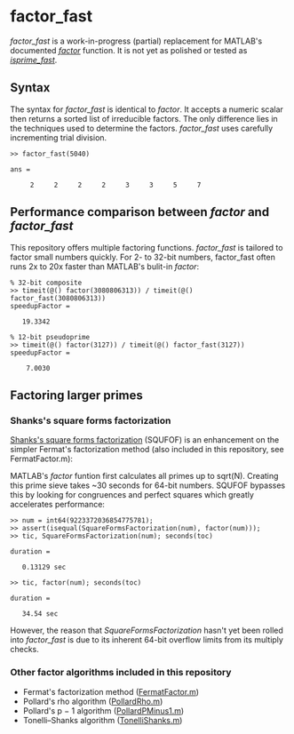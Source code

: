 # factor_fast
*factor_fast* is a work-in-progress (partial) replacement for MATLAB's documented [*factor*](https://www.mathworks.com/help/matlab/ref/factor.html) function. It is not yet as polished or tested as [*isprime_fast*](https://github.com/tnear/isprime_fast).

## Syntax
The syntax for *factor_fast* is identical to *factor*. It accepts a numeric scalar then returns a sorted list of irreducible factors. The only difference lies in the techniques used to determine the factors. *factor_fast* uses carefully incrementing trial division.
```
>> factor_fast(5040)

ans =

     2     2     2     2     3     3     5     7
```

## Performance comparison between *factor* and *factor_fast*
This repository offers multiple factoring functions. *factor_fast* is tailored to factor small numbers quickly. For 2- to 32-bit numbers, factor_fast often runs 2x to 20x faster than MATLAB's bulit-in *factor*:

```
% 32-bit composite
>> timeit(@() factor(3080806313)) / timeit(@() factor_fast(3080806313))
speedupFactor =

   19.3342

% 12-bit pseudoprime
>> timeit(@() factor(3127)) / timeit(@() factor_fast(3127))
speedupFactor =

    7.0030
```

## Factoring larger primes
### Shanks's square forms factorization
[Shanks's square forms factorization](https://en.wikipedia.org/wiki/Shanks%27s_square_forms_factorization) (SQUFOF) is an enhancement on the simpler Fermat's factorization method (also included in this repository, see FermatFactor.m):

MATLAB's *factor* funtion first calculates all primes up to sqrt(N). Creating this prime sieve takes ~30 seconds for 64-bit numbers. SQUFOF bypasses this by looking for congruences and perfect squares which greatly accelerates performance:
```
>> num = int64(9223372036854775781);
>> assert(isequal(SquareFormsFactorization(num), factor(num)));
>> tic, SquareFormsFactorization(num); seconds(toc)

duration = 

   0.13129 sec

>> tic, factor(num); seconds(toc)

duration = 

   34.54 sec
```

However, the reason that *SquareFormsFactorization* hasn't yet been rolled into *factor_fast* is due to its inherent 64-bit overflow limits from its multiply checks.

### Other factor algorithms included in this repository
- Fermat's factorization method ([FermatFactor.m](FermatFactor.m))
- Pollard's rho algorithm ([PollardRho.m](PollardRho.m))
- Pollard's p − 1 algorithm ([PollardPMinus1.m](PollardPMinus1.m))
- Tonelli–Shanks algorithm ([TonelliShanks.m](TonelliShanks.m))
